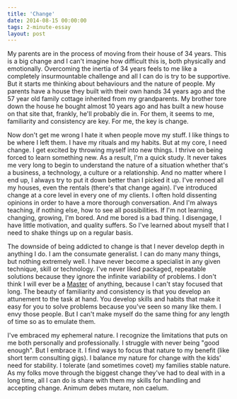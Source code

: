 ```yaml
---
title: 'Change'
date: 2014-08-15 00:00:00 
tags: 2-minute-essay
layout: post
---
```

My parents are in the process of moving from their house of 34 years.  This is a big change and I can't imagine how difficult this is, both physically and emotionally.  Overcoming the inertia of 34 years feels to me like a completely insurmountable challenge and all I can do is try to be supportive.  But it starts me thinking about behaviours and the nature of people.  My parents have a house they built with their own hands 34 years ago and the 57 year old family cottage inherited from my grandparents.  My brother tore down the house he bought almost 10 years ago and has built a new house on that site that, frankly, he'll probably die in.  For them, it seems to me, familiarity and consistency are key.  For me, the key is change.

Now don't get me wrong I hate it when people move my stuff.  I like things to be where I left them.  I have my rituals and my habits.  But at my core, I need change.  I get excited by throwing myself into new things.  I thrive on being forced to learn something new.  As a result, I'm a quick study.  It never takes me very long to begin to understand the nature of a situation whether that's a business, a technology, a culture or a relationship.  And no matter where I end up, I always try to put it down better than I picked it up.  I've renoed all my houses, even the rentals (there's that change again).  I've introduced change at a core level in every one of my clients.  I often hold dissenting opinions in order to have a more thorough conversation.  And I'm always teaching, if nothing else, how to see all possibilities.  If I'm not learning, changing, growing, I'm bored.  And me bored is a bad thing.  I disengage, I have little motivation, and quality suffers. So I've learned about myself that I need to shake things up on a regular basis.

The downside of being addicted to change is that I never develop depth in anything I do.  I am the consumate generalist.  I can do many many things, but nothing extremely well.  I have never become a specialist in any given technique, skill or technology.  I've never liked packaged, repeatable solutions because they ignore the infinite variability of problems.  I don't think I will ever be a [Master](http://www.twentyfivetwenty.ca/2014/08/becoming-expert.html) of anything, because I can't stay focused that long.  The beauty of familiarity and consistency is that you develop an attunement to the task at hand.  You develop skills and habits that make it easy for you to solve problems because you've seen so many like them.  I envy those people.  But I can't make myself do the same thing for any length of time so as to emulate them.

I've embraced my ephemeral nature.  I recognize the limitations that puts on me both personally and professionally.  I struggle with never being "good enough".  But I embrace it.  I find ways to focus that nature to my benefit (like short term consulting gigs).  I balance my nature for change with the kids' need for stability.  I tolerate (and sometimes covet) my families stable nature.  As my folks move through the biggest change they've had to deal with in a long time, all I can do is share with them my skills for handling and accepting change.  Animum debes mutare, non caelum.
